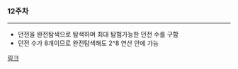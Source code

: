 ### 12주차
___
- 던전을 완전탐색으로 탐색하며 최대 탐험가능한 던전 수를 구함
- 던전 수가 8개이므로 완전탐색해도 2^8 연산 안에 가능


[링크](https://programmers.co.kr/learn/courses/30/lessons/87946)

